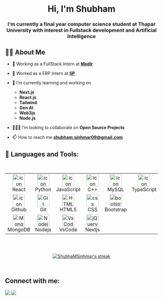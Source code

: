 <h1 align="center">Hi, I'm Shubham</h1>
<h3 align="center">I'm currently a final year computer science student at Thapar University with interest in Fullstack development and Artificial Intelligence</h3>

## 🙋‍♂️ About Me

- 🔭 Working as a FullStack Intern at **[Medlr](https://www.medlr.in/)**
- 🔭 Worked as a ERP Intern at **[SP](https://www.shubhampack.com/)**

- 🌱 I’m currently learning and working on

  - **Next.js**
  - **React.js**
  - **Tailwind**
  - **Gen AI**
  - **Web3js**
  - **Node.js**

- 🧑🏻‍💻 I’m looking to collaborate on **Open Source Projects**

- 📫 How to reach me **shubham.sinhmar09@gmail.com**

## 🚀 Languages and Tools:

<table>
<div style="display: flex; align-items: flex-start; align: center">
<table align="center">
  <tr>
    <td align="center" width="96">
        <img src="https://techstack-generator.vercel.app/react-icon.svg" alt="icon" width="40" height="40" />
      <br>React
    </td>
    <td align="center" width="96">
      <a href="https://www.python.org/">
        <img src="https://techstack-generator.vercel.app/python-icon.svg" alt="icon" width="40" height="40" />
      </a>
      <br>Python
    </td>
    <td align="center" width="96">
        <img src="https://techstack-generator.vercel.app/js-icon.svg" alt="icon" width="40" height="40" />
      <br>JavaScript
    </td>
    <td align="center" width="96">
        <img src="https://techstack-generator.vercel.app/cpp-icon.svg" alt="icon" width="40" height="40" />
      <br>C++
    </td>
    <td align="center" width="96">
        <img src="https://techstack-generator.vercel.app/mysql-icon.svg" alt="icon" width="40" height="40" />
      <br>MySQL
    </td>
    <td align="center" width="96">
        <img src="https://techstack-generator.vercel.app/ts-icon.svg" alt="icon" width="40" height="40" />
      <br>TypeScript
    </td>
  </tr>
  <tr>
    <td align="center" width="96">
        <img src="https://techstack-generator.vercel.app/github-icon.svg" alt="icon" width="40" height="40" />
      <br>Github
    </td>
    <td align="center" width="96"> 
        <img src="https://user-images.githubusercontent.com/25181517/192108372-f71d70ac-7ae6-4c0d-8395-51d8870c2ef0.png" width="40" height="40" alt="Git" />
      <br>Git
    </td>
    <td align="center"  width="96">
        <img src="https://skillicons.dev/icons?i=html" width="40" height="40" alt="HTML5" />
      <br>HTML5
    </td>
    <td align="center" width="96">
        <img src="https://skillicons.dev/icons?i=css" width="40" height="40" alt="css" />
      <br>CSS
    </td>
    <td align="center"  width="96">
        <img src="https://skillicons.dev/icons?i=bootstrap" width="40" height="40" alt="bootstrap" />
      <br>Bootstrap
    </td>
 <tr>
      <td align="center" width="96">
        <img src="https://skillicons.dev/icons?i=mongodb" width="40" height="40" alt="MongoDB" />
      <br>MongoDB
    </td>
        <td align="center" width="96">
        <img src="https://skillicons.dev/icons?i=nodejs" width="40" height="40" alt="Nodejs" />
      <br>Nodejs
      </td>
      </td>
            <td align="center" width="96">
        <img src="https://skillicons.dev/icons?i=vscode" width="40" height="40" alt="VsCode" />
      <br>VsCode
    </td>
  <td align="center" width="96">
      <a href="#macropower-tech">
        <img src="https://skillicons.dev/icons?i=nextjs"width="40" height="40" alt="jQuery" />
      </a>
      <br>Nextjs
    </td>
 </tr>
</table>
<br><br>
</table>

<p align="center">
    <a href="https://github.com/ShubhaMSinhmar/github-readme-streak-stats">
        <img title="🔥 Get streak stats for your profile at git.io/streak-stats" alt="ShubhaMSinhmar's streak" src="https://github-readme-streak-stats.herokuapp.com/?user=ShubhaMSinhmar&theme=black-ice&hide_border=true&stroke=0000&background=060A0CD0"/>
    </a>
</p>


<br/>

## Connect with me:

<p align="left">

<a href = "https://www.linkedin.com/in/shubham-sinhmar-9aa8b8249/"><img src="https://img.icons8.com/fluent/48/000000/linkedin.png"/></a>
<a href = "https://www.instagram.com/shubhieeee/"><img src="https://img.icons8.com/fluent/48/000000/instagram-new.png"/></a>

</p>

